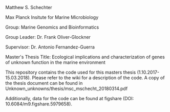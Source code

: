 Matthew S. Schechter

Max Planck Insitute for Marine Microbiology

Group: Marine Genomics and Bioinformatics

Group Leader: Dr. Frank Oliver-Glockner

Supervisor: Dr. Antonio Fernandez-Guerra

Master's Thesis Title: Ecological implications and characterization of genes of unknown function in the marine environment

This repository contains the code used for this masters thesis (1.10.2017-15.03.2018). Please refer to the wiki for a description of the code. A copy of the thesis document can be found in Unknown_unknowns/thesis/msc_mschecht_20180314.pdf 

Additionally, data for the code can be found at figshare (DOI: 10.6084/m9.figshare.5979658).    

